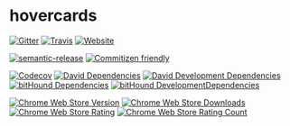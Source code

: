 # hovercards
[![Gitter](https://img.shields.io/gitter/room/kogg/hovercards.js.svg?style=flat-square&maxAge=3600)](https://gitter.im/kogg/hovercards)
[![Travis](https://img.shields.io/travis/kogg/hovercards/master.svg?style=flat-square&maxAge=3600)](https://travis-ci.org/kogg/hovercards)
[![Website](https://img.shields.io/website-up-down-green-red/http/hovercards.com.svg?style=flat-square&maxAge=3600)](http://hovercards.com)

[![semantic-release](https://img.shields.io/badge/%20%20%F0%9F%93%A6%F0%9F%9A%80-semantic--release-e10079.svg?style=flat-square)](https://github.com/semantic-release/semantic-release)
[![Commitizen friendly](https://img.shields.io/badge/commitizen-friendly-brightgreen.svg?style=flat-square&maxAge=3600)](http://commitizen.github.io/cz-cli/)

[![Codecov](https://img.shields.io/codecov/c/github/kogg/hovercards.svg?style=flat-square&maxAge=3600)](https://codecov.io/gh/kogg/hovercards)
[![David Dependencies](https://img.shields.io/david/kogg/hovercards.svg?style=flat-square&maxAge=3600)](https://david-dm.org/kogg/hovercards)
[![David Development Dependencies](https://img.shields.io/david/dev/kogg/hovercards.svg?style=flat-square&maxAge=3600)](https://david-dm.org/kogg/hovercards?type=dev)
[![bitHound Dependencies](https://img.shields.io/bithound/dependencies/github/kogg/hovercards.svg?style=flat-square&maxAge=3600)](https://www.bithound.io/github/kogg/hovercards/master/dependencies/npm)
[![bitHound DevelopmentDependencies](https://img.shields.io/bithound/devDependencies/github/kogg/hovercards.svg?style=flat-square&maxAge=3600)](https://www.bithound.io/github/kogg/hovercards/master/dependencies/npm)

[![Chrome Web Store Version](https://img.shields.io/chrome-web-store/v/dighmiipfpfdfbfmpodcmfdgkkcakbco.svg?style=flat-square&maxAge=3600)](https://chrome.google.com/webstore/detail/hovercards/dighmiipfpfdfbfmpodcmfdgkkcakbco)
[![Chrome Web Store Downloads](https://img.shields.io/chrome-web-store/d/dighmiipfpfdfbfmpodcmfdgkkcakbco.svg?style=flat-square&maxAge=3600)](https://chrome.google.com/webstore/detail/hovercards/dighmiipfpfdfbfmpodcmfdgkkcakbco)
[![Chrome Web Store Rating](https://img.shields.io/chrome-web-store/rating/dighmiipfpfdfbfmpodcmfdgkkcakbco.svg?style=flat-square&maxAge=3600)](https://chrome.google.com/webstore/detail/hovercards/dighmiipfpfdfbfmpodcmfdgkkcakbco/reviews)
[![Chrome Web Store Rating Count](https://img.shields.io/chrome-web-store/rating-count/dighmiipfpfdfbfmpodcmfdgkkcakbco.svg?style=flat-square&maxAge=3600)](https://chrome.google.com/webstore/detail/hovercards/dighmiipfpfdfbfmpodcmfdgkkcakbco/reviews)
